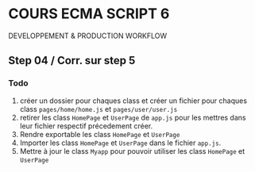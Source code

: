 <!--
@Author: Nicolas Fazio <webmaster-fazio>
@Date:   01-09-2016
@Email:  contact@nicolasfazio.ch
@Last modified by:   webmaster-fazio
@Last modified time: 15-09-2016
-->

# COURS ECMA SCRIPT 6
  DEVELOPPEMENT &amp; PRODUCTION WORKFLOW

## Step 04 / Corr. sur step 5

### Todo
  1. créer un dossier pour chaques class et créer un fichier pour chaques class `pages/home/home.js` et `pages/user/user.js`
  2. retirer les class `HomePage` et `UserPage` de `app.js` pour les mettres dans leur fichier respectif précedement créer.
  3. Rendre exportable les class `HomePage` et `UserPage`
  4. Importer les class `HomePage` et `UserPage` dans le fichier `app.js`.
  5. Mettre à jour le class `Myapp` pour pouvoir utiliser les class  `HomePage` et `UserPage`

